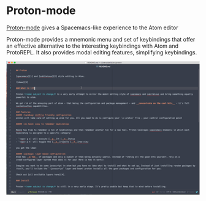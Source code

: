 # Proton-mode

[Proton-mode](https://github.com/dvcrn/proton) gives a Spacemacs-like experience to the Atom editor

Proton-mode provides a mnemonic menu and set of keybindings that offer an effective alternative to the interesting keybindings with Atom and ProtoREPL.  It also provides modal editing features, simplifying keybindings.

[![Proton-mode](/images/proton-mode.gif)](/images/proton-mode.gif)
